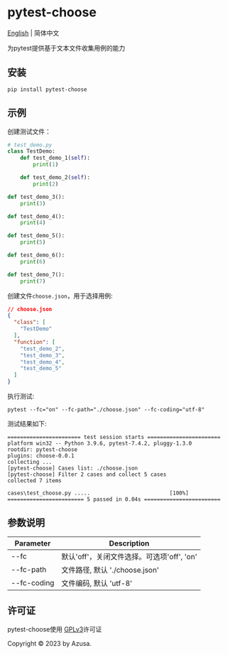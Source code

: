 # pytest-choose
<a href="https://github.com/NaoOtosaka/pytest-choose/blob/master/README.md">English</a> | 简体中文

为pytest提供基于文本文件收集用例的能力

## 安装

```shell
pip install pytest-choose
```

## 示例
创建测试文件：

```python
# test_demo.py
class TestDemo:
    def test_demo_1(self):
        print(1)

    def test_demo_2(self):
        print(2)

def test_demo_3():
    print(3)

def test_demo_4():
    print(4)

def test_demo_5():
    print(5)

def test_demo_6():
    print(6)

def test_demo_7():
    print(7)

```

创建文件`choose.json`，用于选择用例:

```json
// choose.json
{
  "class": [
    "TestDemo"
  ],
  "function": [
    "test_demo_2",
    "test_demo_3",
    "test_demo_4",
    "test_demo_5"
  ]
}
```

执行测试:

```shell
pytest --fc="on" --fc-path="./choose.json" --fc-coding="utf-8"
```

测试结果如下:
```shell              
======================= test session starts =======================
platform win32 -- Python 3.9.6, pytest-7.4.2, pluggy-1.3.0
rootdir: pytest-choose
plugins: choose-0.0.1
collecting ... 
[pytest-choose] Cases list: ./choose.json
[pytest-choose] Filter 2 cases and collect 5 cases
collected 7 items

cases\test_choose.py .....                         [100%] 
======================== 5 passed in 0.04s ======================== 

```

## 参数说明

| Parameter | Description                   |
| --- |-------------------------------|
| --fc | 默认'off'，关闭文件选择。可选项'off', 'on' |
| --fc-path | 文件路径, 默认 './choose.json'      |
| --fc-coding | 文件编码, 默认 'utf-8'              |

## 许可证

pytest-choose使用 [GPLv3](/C:/Users/c25555/AppData/Local/Programs/Joplin/resources/app.asar/LICENSE "./LICENSE")许可证

Copyright © 2023 by Azusa.
